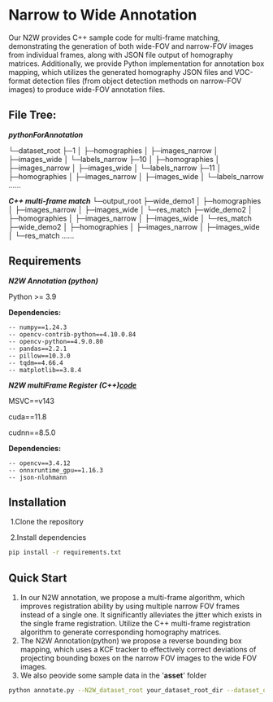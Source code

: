 # Narrow to Wide Annotation

Our N2W provides C++ sample code for multi-frame matching, demonstrating the generation of both wide-FOV and narrow-FOV images from individual frames, along with JSON file output of homography matrices. Additionally, we provide Python implementation for annotation box mapping, which utilizes the generated homography JSON files and VOC-format detection files (from object detection methods on narrow-FOV images) to produce wide-FOV annotation files.



## File Tree:

***pythonForAnnotation***

└─dataset_root
    ├─1
    │  ├─homographies
    │  ├─images_narrow
    │  ├─images_wide
    │  └─labels_narrow
    ├─10
    │  ├─homographies
    │  ├─images_narrow
    │  ├─images_wide
    │  └─labels_narrow
    ├─11
    │  ├─homographies
    │  ├─images_narrow
    │  ├─images_wide
    │  └─labels_narrow
    ......
    
 ***C++ multi-frame match***
 └─output_root
    ├─wide_demo1
    │  ├─homographies
    │  ├─images_narrow
    │  ├─images_wide
    │  └─res_match
    ├─wide_demo2
    │  ├─homographies
    │  ├─images_narrow
    │  ├─images_wide
    │  └─res_match
    ├─wide_demo2
    │  ├─homographies
    │  ├─images_narrow
    │  ├─images_wide
    │  └─res_match
    ......
## Requirements
***N2W Annotation (python)***

   Python >= 3.9

**Dependencies:** 

    -- numpy==1.24.3
    -- opencv-contrib-python==4.10.0.84
    -- opencv-python==4.9.0.80
    -- pandas==2.2.1
    -- pillow==10.3.0
    -- tqdm==4.66.4
    -- matplotlib==3.8.4
  
 ***N2W multiFrame Register (C++)[code](https://github.com/zxname/N2W/tree/multiFrameRegister)***
 

 
 MSVC==v143
 
 cuda==11.8
 
 cudnn==8.5.0
 
 **Dependencies:**
 
    -- opencv==3.4.12
    -- onnxruntime_gpu==1.16.3
    -- json-nlohmann

## Installation

​	1.Clone the repository

​	2.Install dependencies

```bash
pip install -r requirements.txt
```

## Quick Start
1. In our N2W annotation, we propose a multi-frame algorithm, which improves registration ability by using multiple narrow FOV frames instead of a single one. It significantly alleviates the jitter which exists in the single frame registration. Utilize the C++ multi-frame registration algorithm to generate corresponding homography matrices.
2. The N2W Annotation(python) we propose a reverse bounding box mapping, which uses a KCF tracker to effectively correct deviations of projecting bounding boxes on the narrow FOV images to the wide FOV images.
3. We also peovide some sample data in the '**asset**' folder

```bash
python annotate.py --N2W_dataset_root your_dataset_root_dir --dataset_output dataset_output_dir --outputName prefix_ --isSaveData True --viewResult True
```

